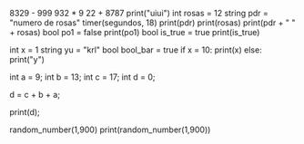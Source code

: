 8329 - 999
932 * 9
22 + 8787
print("uiui")
int rosas = 12
string pdr = "numero de rosas"
timer(segundos, 18)
print(pdr)
print(rosas)
print(pdr + " " + rosas)
bool po1 = false
print(po1)
bool is_true = true
print(is_true)

int x = 1
string yu = "krl"
bool bool_bar = true
if x = 10:
    print(x)
else:
    print("y")

int a = 9;
int b = 13;
int c = 17;
int d = 0;

d = c + b + a;

print(d);

random_number(1,900)
print(random_number(1,900))
